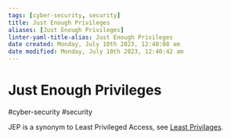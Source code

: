 ```yaml
---
tags: [cyber-security, security]
title: Just Enough Privileges
aliases: [Just Enough Privileges]
linter-yaml-title-alias: Just Enough Privileges
date created: Monday, July 10th 2023, 12:40:08 am
date modified: Monday, July 10th 2023, 12:40:42 am
---
```

# Just Enough Privileges
#cyber-security #security 

JEP is a synonym to Least Privileged Access, see [Least Privilages](Cyber%20Security/Least%20Privilages.md).